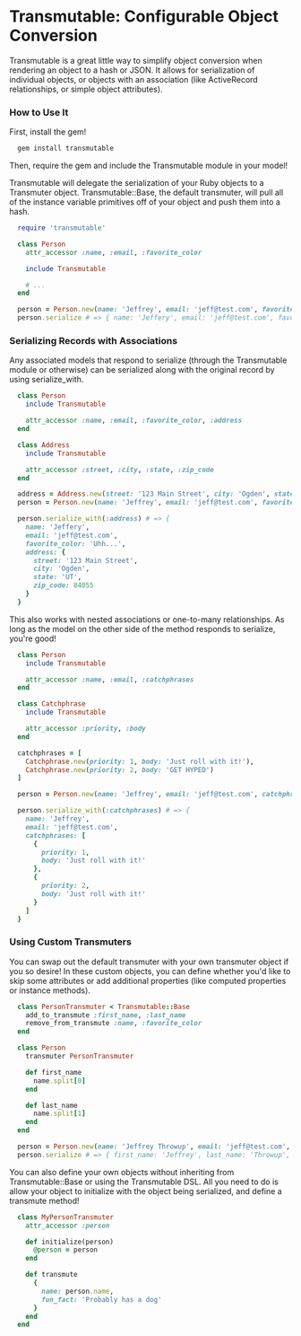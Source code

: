 # Transmutable: Configurable Object Conversion

Transmutable is a great little way to simplify object conversion when rendering an object to a hash or JSON. It allows for serialization of individual objects, or objects with an association (like ActiveRecord relationships, or simple object attributes).

### How to Use It

First, install the gem!

```bash
  gem install transmutable
```

Then, require the gem and include the Transmutable module in your model!

Transmutable will delegate the serialization of your Ruby objects to a Transmuter object. Transmutable::Base, the default transmuter, will pull all of the instance variable primitives off of your object and push them into a hash.

```ruby
  require 'transmutable'

  class Person
    attr_accessor :name, :email, :favorite_color

    include Transmutable

    # ...
  end

  person = Person.new(name: 'Jeffrey', email: 'jeff@test.com', favorite_color: 'Uhhh...')
  person.serialize # => { name: 'Jeffery', email: 'jeff@test.com', favorite_color: 'Uhh...' }
```

### Serializing Records with Associations

Any associated models that respond to serialize (through the Transmutable module or otherwise) can be serialized along with the original record by using serialize_with.

```ruby
  class Person
    include Transmutable

    attr_accessor :name, :email, :favorite_color, :address
  end

  class Address
    include Transmutable

    attr_accessor :street, :city, :state, :zip_code
  end

  address = Address.new(street: '123 Main Street', city: 'Ogden', state: 'UT', zip_code: 84055)
  person = Person.new(name: 'Jeffrey', email: 'jeff@test.com', favorite_color: 'Uhhh...', address: address)

  person.serialize_with(:address) # => { 
    name: 'Jeffery', 
    email: 'jeff@test.com', 
    favorite_color: 'Uhh...',
    address: {
      street: '123 Main Street', 
      city: 'Ogden', 
      state: 'UT', 
      zip_code: 84055
    }
  }
```

This also works with nested associations or one-to-many relationships. As long as the model on the other side of the method responds to serialize, you're good!

```ruby
  class Person
    include Transmutable

    attr_accessor :name, :email, :catchphrases
  end

  class Catchphrase
    include Transmutable

    attr_accessor :priority, :body
  end

  catchphrases = [ 
    Catchphrase.new(priority: 1, body: 'Just roll with it!'), 
    Catchphrase.new(priority: 2, body: 'GET HYPED') 
  ]

  person = Person.new(name: 'Jeffrey', email: 'jeff@test.com', catchphrases: catchphrases)

  person.serialize_with(:catchphrases) # => {
    name: 'Jeffrey',
    email: 'jeff@test.com',
    catchphrases: [
      { 
        priority: 1, 
        body: 'Just roll with it!'
      },
      {
        priority: 2,
        body: 'Just roll with it!'
      }
    ]
  }
```

### Using Custom Transmuters

You can swap out the default transmuter with your own transmuter object if you so desire! In these custom objects, you can define whether you'd like to skip some attributes or add additional properties (like computed properties or instance methods).

```ruby
  class PersonTransmuter < Transmutable::Base
    add_to_transmute :first_name, :last_name
    remove_from_transmute :name, :favorite_color
  end

  class Person
    transmuter PersonTransmuter

    def first_name
      name.split[0]
    end

    def last_name
      name.split[1]
    end
  end

  person = Person.new(name: 'Jeffrey Throwup', email: 'jeff@test.com', favorite_color: 'Uhhh...')
  person.serialize # => { first_name: 'Jeffrey', last_name: 'Throwup', email: 'jeff@test.com' }
```

You can also define your own objects without inheriting from Transmutable::Base or using the Transmutable DSL. All you need to do is allow your object to initialize with the object being serialized, and define a transmute method!

```ruby
  class MyPersonTransmuter
    attr_accessor :person

    def initialize(person)
      @person = person
    end

    def transmute
      { 
        name: person.name,
        fun_fact: 'Probably has a dog'
      }
    end
  end
```
